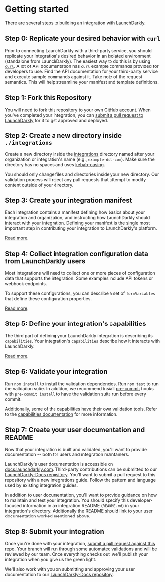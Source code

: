 # Getting started

There are several steps to building an integration with LaunchDarkly.

## Step 0: Replicate your desired behavior with `curl`

Prior to connecting LaunchDarkly with a third-party service, you should replicate your integration's desired behavior in an isolated environment (standalone from LaunchDarkly). The easiest way to do this is by using [`curl`](https://curl.haxx.se/docs/manpage.html). A lot of API documentation has `curl` example commands provided for developers to use. Find the API documentation for your third-party service and execute sample commands against it. Take note of the request semantics. This will help streamline your manifest and template definitions.

## Step 1: Fork this Repository

You will need to fork this repository to your own GitHub account. When you've
completed your integration, you can [submit a pull request to
LaunchDarkly](#step-8-submit-your-integration) for it to get approved and
deployed.

## Step 2: Create a new directory inside `./integrations`

Create a new directory inside the [integrations](../integrations) directory named
after your organization or integration's name (e.g., `example-dot-com`). Make
sure the directory has no spaces and uses
[kebab-casing](https://wiki.c2.com/?KebabCase).

You should only change files and directories inside your new directory. Our
validation process will reject any pull requests that attempt to modify content
outside of your directory.

## Step 3: Create your integration manifest

Each integration contains a manifest defining how basics about your integration and organization,
and instructing how LaunchDarkly should interact with your integration. Defining your manifest is the single most important step in contributing your integration to LaunchDarkly's platform.

[Read more](manifest.md).

## Step 4: Collect integration configuration data from LaunchDarkly users

Most integrations will need to collect one or more pieces of configuration data
that supports the integration. Some examples include API tokens or webhook endpoints.

To support these configurations, you can describe a set of
`formVariables` that define these configuration properties.

[Read more](form-variables.md).

## Step 5: Define your integration's capabilities

The third part of defining your LaunchDarkly integration is describing its
`capabilities`. Your integration's `capabilities` describe how it interacts with LaunchDarkly.

[Read more](capabilities.md).

## Step 6: Validate your integration

Run `npm install` to install the validation dependencies. Run `npm test` to run the validation suite. In addition, we
recommend install [pre-commit](https://pre-commit.com/#install) hooks with `pre-commit install` to have the validation suite run before every commit.

Additionally, some of the capabilities have their own validation tools. Refer to the [capabilities documentation](capabilities.md) for more information.

## Step 7: Create your user documentation and README

Now that your integration is built and validated, you'll want to provide documentation --
both for users and integration maintainers.

LaunchDarkly's user documentation is accessible on [docs.launchdarkly.com](https://docs.launchdarkly.com/integrations). Third-party contributions can be submitted to our [LaunchDarkly-Docs repository](https://github.com/launchdarkly/LaunchDarkly-Docs). You'll want to submit a pull request to this repository with a new integrations guide. Follow the pattern and language used by existing integration guides.

In addition to user documentation, you'll want to provide guidance on how to maintain and test your integration. You should specify this developer-focused information in an integration README (`README.md`) in your integration's directory. Additionally
the README should link to your user documentation worked mentioned above.

## Step 8: Submit your integration

Once you're done with your integration, [submit a pull request against this
repo](https://github.com/launchdarkly/ld-integrations/pull/new/master). Your
branch will run through some automated validations and will be reviewed by
our team. Once everything checks out, we'll publish your integration
when you give us the green light.

We'll also work with you on submitting and approving your user documentation to our [LaunchDarkly-Docs repository](https://github.com/launchdarkly/LaunchDarkly-Docs).

